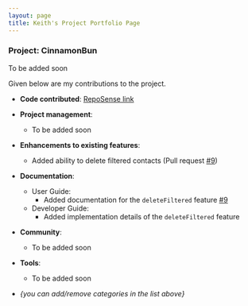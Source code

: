 ```yaml
---
layout: page
title: Keith's Project Portfolio Page
---
```


### Project: CinnamonBun

To be added soon

Given below are my contributions to the project.

* **Code contributed**: [RepoSense link]()

* **Project management**:
  * To be added soon

* **Enhancements to existing features**:
  * Added ability to delete filtered contacts (Pull request [\#9]())

* **Documentation**:
  * User Guide:
    * Added documentation for the `deleteFiltered` feature [\#9]()
  * Developer Guide:
    * Added implementation details of the `deleteFiltered` feature

* **Community**:
  * To be added soon

* **Tools**:
  * To be added soon

* _{you can add/remove categories in the list above}_
